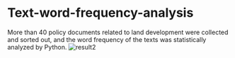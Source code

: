 # Text-word-frequency-analysis
More than 40 policy documents related to land development were collected and sorted out, and the word frequency of the texts was statistically analyzed by Python.
![result2](https://github.com/user-attachments/assets/96202cb6-40a5-4bf1-80da-1acf096c184d)

